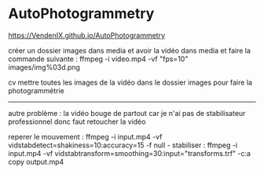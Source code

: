 # AutoPhotogrammetry

https://VendenIX.github.io/AutoPhotogrammetry

créer un dossier images dans media et avoir la vidéo dans media et faire la commande suivante :
ffmpeg -i video.mp4 -vf "fps=10" images/img%03d.png

cv mettre toutes les images de la vidéo dans le dossier images pour faire la photogrammétrie 



---

autre problème : la vidéo bouge de partout car je n'ai pas de stabilisateur professionnel donc faut retoucher la vidéo 

reperer le mouvement :
ffmpeg -i input.mp4 -vf vidstabdetect=shakiness=10:accuracy=15 -f null -
stabiliser : 
ffmpeg -i input.mp4 -vf vidstabtransform=smoothing=30:input="transforms.trf" -c:a copy output.mp4